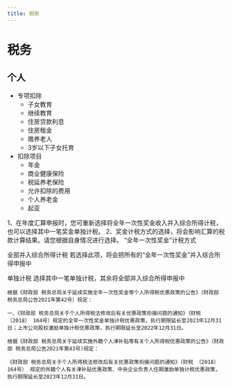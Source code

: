```yaml
---
title: 税务
---
```


# 税务

## 个人

- 专项扣除
  - 子女教育
  - 继续教育
  - 住房贷款利息
  - 住房租金
  - 赡养老人
  - 3岁以下子女托育
- 扣除项目
  - 年金
  - 商业健康保险
  - 税延养老保险
  - 允许扣除的费用
  - 个人养老金
  - 起亚

1、在年度汇算申报时，您可重新选择将全年一次性奖金收入并入综合所得计税，也可以选择其中一笔奖金单独计税。
2、奖金计税方式的选择，将会影响汇算的税款计算结果。请您根据自身情况进行选择。
“全年一次性奖金”计税方式

全部并入综合所得计税
若选择此项，将会把所有的“全年一次性奖金”并入综合所得申报中

单独计税
选择其中一笔单独计税，其余将全部并入综合所得申报中

```
根据《财政部 税务总局关于延续实施全年一次性奖金等个人所得税优惠政策的公告》（财政部 税务总局公告2021年第42号）规定：

一、《财政部 税务总局关于个人所得税法修改后有关优惠政策衔接问题的通知》（财税 〔2018〕 164号）规定的全年一次性奖金单独计税优惠政策，执行期限延长至2023年12月31日；上市公司股权激励单独计税优惠政策，执行期限延长至2022年12月31日。

根据《财政部 税务总局关于延续实施外籍个人津补贴等有关个人所得税优惠政策的公告》（财政部 税务总局公告2021年第43号)规定：

《财政部 税务总局关于个人所得税法修改后有关优惠政策衔接问题的通知》（财税 〔2018〕 164号） 规定的外籍个人有关津补贴优惠政策、中央企业负责人任期激励单独计税优惠政策，执行期限延长至2023年12月31日。
```

